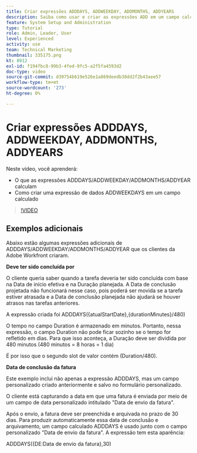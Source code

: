 ```yaml
---
title: Criar expressões ADDDAYS, ADDWEEKDAY, ADDMONTHS, ADDYEARS
description: Saiba como usar e criar as expressões ADD em um campo calculado no Adobe [!DNL Workfront].
feature: System Setup and Administration
type: Tutorial
role: Admin, Leader, User
level: Experienced
activity: use
team: Technical Marketing
thumbnail: 335175.png
kt: 8912
exl-id: f194fbc8-99b3-4fed-9fc5-a2f5fa4593d2
doc-type: video
source-git-commit: d39754b619e526e1a869deedb38dd2f2b43aee57
workflow-type: tm+mt
source-wordcount: '273'
ht-degree: 0%

---
```


# Criar expressões ADDDAYS, ADDWEEKDAY, ADDMONTHS, ADDYEARS

Neste vídeo, você aprenderá:

* O que as expressões ADDDAYS/ADDWEEKDAY/ADDMONTHS/ADDYEAR calculam
* Como criar uma expressão de dados ADDWEEKDAYS em um campo calculado

>[!VIDEO](https://video.tv.adobe.com/v/335175/?quality=12)

## Exemplos adicionais

Abaixo estão algumas expressões adicionais de ADDDAYS/ADDWEEKDAY/ADDMONTHS/ADDYEAR que os clientes da Adobe Workfront criaram.

**Deve ter sido concluída por**

O cliente queria saber quando a tarefa deveria ter sido concluída com base na Data de início efetiva e na Duração planejada. A Data de conclusão projetada não funcionará nesse caso, pois poderá ser movida se a tarefa estiver atrasada e a Data de conclusão planejada não ajudará se houver atrasos nas tarefas anteriores.

A expressão criada foi ADDDAYS({atualStartDate},{durationMinutes}/480)

O tempo no campo Duration é armazenado em minutos. Portanto, nessa expressão, o campo Duration não pode ficar sozinho se o tempo for refletido em dias. Para que isso aconteça, a Duração deve ser dividida por 480 minutos (480 minutos = 8 horas = 1 dia)

É por isso que o segundo slot de valor contém (Duration/480).


**Data de conclusão da fatura**

Este exemplo inclui não apenas a expressão ADDDAYS, mas um campo personalizado criado anteriormente e salvo no formulário personalizado.

O cliente está capturando a data em que uma fatura é enviada por meio de um campo de data personalizado intitulado &quot;Data de envio da fatura&quot;.

Após o envio, a fatura deve ser preenchida e arquivada no prazo de 30 dias. Para produzir automaticamente essa data de conclusão e arquivamento, um campo calculado ADDDAYS é usado junto com o campo personalizado &quot;Data de envio da fatura&quot;. A expressão tem esta aparência:

ADDDAYS({DE:Data de envio da fatura},30)
